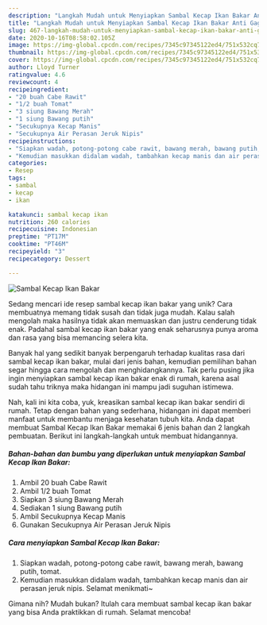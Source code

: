 ```yaml
---
description: "Langkah Mudah untuk Menyiapkan Sambal Kecap Ikan Bakar Anti Gagal"
title: "Langkah Mudah untuk Menyiapkan Sambal Kecap Ikan Bakar Anti Gagal"
slug: 467-langkah-mudah-untuk-menyiapkan-sambal-kecap-ikan-bakar-anti-gagal
date: 2020-10-16T08:58:02.105Z
image: https://img-global.cpcdn.com/recipes/7345c97345122ed4/751x532cq70/sambal-kecap-ikan-bakar-foto-resep-utama.jpg
thumbnail: https://img-global.cpcdn.com/recipes/7345c97345122ed4/751x532cq70/sambal-kecap-ikan-bakar-foto-resep-utama.jpg
cover: https://img-global.cpcdn.com/recipes/7345c97345122ed4/751x532cq70/sambal-kecap-ikan-bakar-foto-resep-utama.jpg
author: Lloyd Turner
ratingvalue: 4.6
reviewcount: 4
recipeingredient:
- "20 buah Cabe Rawit"
- "1/2 buah Tomat"
- "3 siung Bawang Merah"
- "1 siung Bawang putih"
- "Secukupnya Kecap Manis"
- "Secukupnya Air Perasan Jeruk Nipis"
recipeinstructions:
- "Siapkan wadah, potong-potong cabe rawit, bawang merah, bawang putih, tomat."
- "Kemudian masukkan didalam wadah, tambahkan kecap manis dan air perasan jeruk nipis. Selamat menikmati~"
categories:
- Resep
tags:
- sambal
- kecap
- ikan

katakunci: sambal kecap ikan 
nutrition: 260 calories
recipecuisine: Indonesian
preptime: "PT17M"
cooktime: "PT46M"
recipeyield: "3"
recipecategory: Dessert

---
```



![Sambal Kecap Ikan Bakar](https://img-global.cpcdn.com/recipes/7345c97345122ed4/751x532cq70/sambal-kecap-ikan-bakar-foto-resep-utama.jpg)

Sedang mencari ide resep sambal kecap ikan bakar yang unik? Cara membuatnya memang tidak susah dan tidak juga mudah. Kalau salah mengolah maka hasilnya tidak akan memuaskan dan justru cenderung tidak enak. Padahal sambal kecap ikan bakar yang enak seharusnya punya aroma dan rasa yang bisa memancing selera kita.



Banyak hal yang sedikit banyak berpengaruh terhadap kualitas rasa dari sambal kecap ikan bakar, mulai dari jenis bahan, kemudian pemilihan bahan segar hingga cara mengolah dan menghidangkannya. Tak perlu pusing jika ingin menyiapkan sambal kecap ikan bakar enak di rumah, karena asal sudah tahu triknya maka hidangan ini mampu jadi suguhan istimewa.


Nah, kali ini kita coba, yuk, kreasikan sambal kecap ikan bakar sendiri di rumah. Tetap dengan bahan yang sederhana, hidangan ini dapat memberi manfaat untuk membantu menjaga kesehatan tubuh kita. Anda dapat membuat Sambal Kecap Ikan Bakar memakai 6 jenis bahan dan 2 langkah pembuatan. Berikut ini langkah-langkah untuk membuat hidangannya.

<!--inarticleads1-->

##### Bahan-bahan dan bumbu yang diperlukan untuk menyiapkan Sambal Kecap Ikan Bakar:

1. Ambil 20 buah Cabe Rawit
1. Ambil 1/2 buah Tomat
1. Siapkan 3 siung Bawang Merah
1. Sediakan 1 siung Bawang putih
1. Ambil Secukupnya Kecap Manis
1. Gunakan Secukupnya Air Perasan Jeruk Nipis




<!--inarticleads2-->

##### Cara menyiapkan Sambal Kecap Ikan Bakar:

1. Siapkan wadah, potong-potong cabe rawit, bawang merah, bawang putih, tomat.
1. Kemudian masukkan didalam wadah, tambahkan kecap manis dan air perasan jeruk nipis. Selamat menikmati~




Gimana nih? Mudah bukan? Itulah cara membuat sambal kecap ikan bakar yang bisa Anda praktikkan di rumah. Selamat mencoba!
